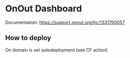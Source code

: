 # OnOut Dashboard

Documentation: https://support.onout.org/hc/1331700057

## How to deploy
  
On domain is set autodeployment (see CF action)

